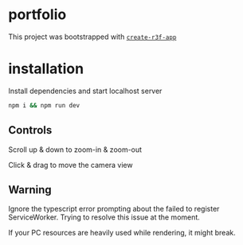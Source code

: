# portfolio

This project was bootstrapped with [`create-r3f-app`](https://github.com/utsuboco/create-r3f-app)

# installation

Install dependencies and start localhost server

```bash
npm i && npm run dev
```

## Controls

Scroll up & down to zoom-in & zoom-out

Click & drag to move the camera view

## Warning

Ignore the typescript error prompting about the failed to register ServiceWorker.
Trying to resolve this issue at the moment.

If your PC resources are heavily used while rendering, it might break.
